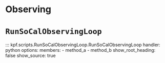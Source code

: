 # Observing

# `RunSoCalObservingLoop`

::: kpf.scripts.RunSoCalObservingLoop.RunSoCalObservingLoop
    handler: python
    options:
      members:
        - method_a
        - method_b
      show_root_heading: false
      show_source: true